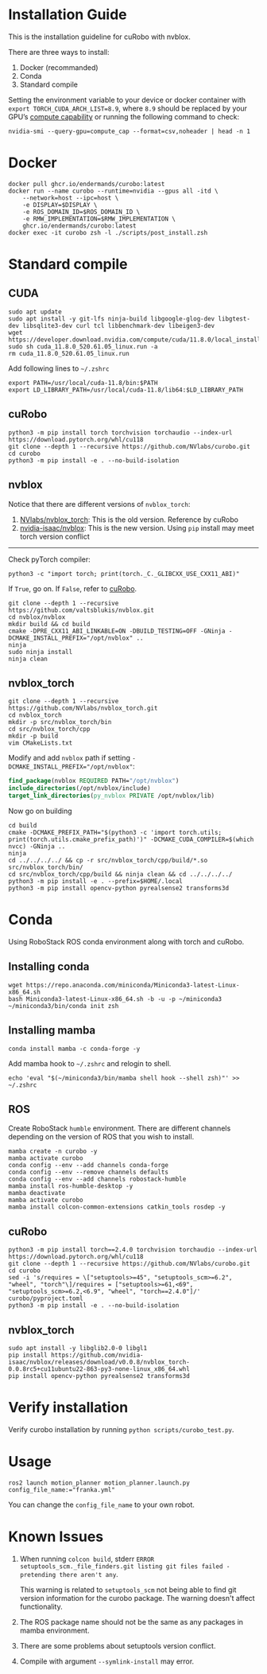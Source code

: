 # Installation Guide

This is the installation guideline for cuRobo with nvblox.

There are three ways to install:
1. Docker (recommanded)
2. Conda
3. Standard compile

Setting the environment variable to your device or docker container with `export TORCH_CUDA_ARCH_LIST=8.9`, where `8.9` should be replaced by your GPU’s [compute capability](https://developer.nvidia.com/cuda-gpus#collapseOne) or running the following command to check:
``` shell
nvidia-smi --query-gpu=compute_cap --format=csv,noheader | head -n 1
```

# Docker 
``` shell
docker pull ghcr.io/endermands/curobo:latest
docker run --name curobo --runtime=nvidia --gpus all -itd \
    --network=host --ipc=host \
    -e DISPLAY=$DISPLAY \
    -e ROS_DOMAIN_ID=$ROS_DOMAIN_ID \
    -e RMW_IMPLEMENTATION=$RMW_IMPLEMENTATION \
    ghcr.io/endermands/curobo:latest
docker exec -it curobo zsh -l ./scripts/post_install.zsh
```

# Standard compile
## CUDA

``` shell
sudo apt update
sudo apt install -y git-lfs ninja-build libgoogle-glog-dev libgtest-dev libsqlite3-dev curl tcl libbenchmark-dev libeigen3-dev
wget https://developer.download.nvidia.com/compute/cuda/11.8.0/local_installers/cuda_11.8.0_520.61.05_linux.run
sudo sh cuda_11.8.0_520.61.05_linux.run -a
rm cuda_11.8.0_520.61.05_linux.run
```

Add following lines to `~/.zshrc`
``` shell
export PATH=/usr/local/cuda-11.8/bin:$PATH
export LD_LIBRARY_PATH=/usr/local/cuda-11.8/lib64:$LD_LIBRARY_PATH
```

## cuRobo

``` shell
python3 -m pip install torch torchvision torchaudio --index-url https://download.pytorch.org/whl/cu118
git clone --depth 1 --recursive https://github.com/NVlabs/curobo.git
cd curobo
python3 -m pip install -e . --no-build-isolation
```

## nvblox

Notice that there are different versions of `nvblox_torch`:
1. [NVlabs/nvblox_torch](https://github.com/NVlabs/nvblox_torch.git): This is the old version. Reference by cuRobo
2. [nvidia-isaac/nvblox](https://github.com/nvidia-isaac/nvblox): This is the new version. Using `pip` install may meet torch version conflict

---

Check pyTorch compiler:
``` shell
python3 -c "import torch; print(torch._C._GLIBCXX_USE_CXX11_ABI)"
```
If `True`, go on. If `False`, refer to [cuRobo](https://curobo.org/get_started/1_install_instructions.html#installing-nvblox-for-precxx11-abi-and-isaac-sim).

``` shell
git clone --depth 1 --recursive https://github.com/valtsblukis/nvblox.git
cd nvblox/nvblox
mkdir build && cd build
cmake -DPRE_CXX11_ABI_LINKABLE=ON -DBUILD_TESTING=OFF -GNinja -DCMAKE_INSTALL_PREFIX="/opt/nvblox" ..
ninja
sudo ninja install
ninja clean
```

## nvblox_torch

``` shell
git clone --depth 1 --recursive https://github.com/NVlabs/nvblox_torch.git
cd nvblox_torch
mkdir -p src/nvblox_torch/bin
cd src/nvblox_torch/cpp
mkdir -p build
vim CMakeLists.txt
```

Modify and add `nvblox` path if setting `-DCMAKE_INSTALL_PREFIX="/opt/nvblox"`:
``` cmake
find_package(nvblox REQUIRED PATH="/opt/nvblox")
include_directories(/opt/nvblox/include)
target_link_directories(py_nvblox PRIVATE /opt/nvblox/lib)
```

Now go on building
``` shell
cd build
cmake -DCMAKE_PREFIX_PATH="$(python3 -c 'import torch.utils; print(torch.utils.cmake_prefix_path)')" -DCMAKE_CUDA_COMPILER=$(which nvcc) -GNinja ..
ninja
cd ../../../../ && cp -r src/nvblox_torch/cpp/build/*.so src/nvblox_torch/bin/
cd src/nvblox_torch/cpp/build && ninja clean && cd ../../../../
python3 -m pip install -e . --prefix=$HOME/.local
python3 -m pip install opencv-python pyrealsense2 transforms3d
```

# Conda

Using RoboStack ROS conda environment along with torch and cuRobo.

## Installing conda

``` shell
wget https://repo.anaconda.com/miniconda/Miniconda3-latest-Linux-x86_64.sh
bash Miniconda3-latest-Linux-x86_64.sh -b -u -p ~/miniconda3
~/miniconda3/bin/conda init zsh
```

## Installing mamba

``` shell
conda install mamba -c conda-forge -y
```

Add mamba hook to `~/.zshrc` and relogin to shell.
``` shell
echo 'eval "$(~/miniconda3/bin/mamba shell hook --shell zsh)"' >> ~/.zshrc
```

## ROS
Create RoboStack `humble` environment. There are different channels depending on the version of ROS that you wish to install.

``` shell
mamba create -n curobo -y 
mamba activate curobo
conda config --env --add channels conda-forge
conda config --env --remove channels defaults
conda config --env --add channels robostack-humble
mamba install ros-humble-desktop -y
mamba deactivate
mamba activate curobo
mamba install colcon-common-extensions catkin_tools rosdep -y
```

## cuRobo

``` shell
python3 -m pip install torch==2.4.0 torchvision torchaudio --index-url https://download.pytorch.org/whl/cu118
git clone --depth 1 --recursive https://github.com/NVlabs/curobo.git
cd curobo
sed -i 's/requires = \["setuptools>=45", "setuptools_scm>=6.2", "wheel", "torch"\]/requires = ["setuptools>=61,<69", "setuptools_scm>=6.2,<6.9", "wheel", "torch==2.4.0"]/' curobo/pyproject.toml
python3 -m pip install -e . --no-build-isolation
```

## nvblox_torch
``` shell
sudo apt install -y libglib2.0-0 libgl1
pip install https://github.com/nvidia-isaac/nvblox/releases/download/v0.0.8/nvblox_torch-0.0.8rc5+cu11ubuntu22-863-py3-none-linux_x86_64.whl
pip install opencv-python pyrealsense2 transforms3d
```

# Verify installation

Verify curobo installation by running `python scripts/curobo_test.py`.

# Usage
``` shell
ros2 launch motion_planner motion_planner.launch.py config_file_name:="franka.yml"
```
You can change the `config_file_name` to your own robot.

# Known Issues

1. When running `colcon build`, stderr `ERROR setuptools_scm._file_finders.git listing git files failed - pretending there aren't any`.
    
    This warning is related to `setuptools_scm` not being able to find git version information for the curobo package. The warning doesn't affect functionality.

2. The ROS package name should not be the same as any packages in mamba environment.

3. There are some problems about setuptools version conflict.

4. Compile with argument `--symlink-install` may error.

